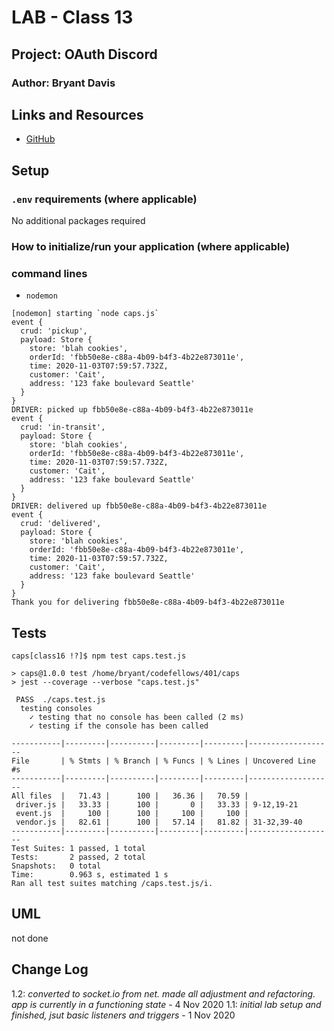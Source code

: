 # LAB - Class 13

## Project: OAuth Discord

### Author: Bryant Davis

## Links and Resources

- [GitHub](https://github.com/401-advanced-javascript-MichaelEclavea/OAuth)


## Setup

### `.env` requirements (where applicable)
No additional packages required


### How to initialize/run your application (where applicable)

### command lines
- `nodemon`

```
[nodemon] starting `node caps.js`
event {
  crud: 'pickup',
  payload: Store {
    store: 'blah cookies',
    orderId: 'fbb50e8e-c88a-4b09-b4f3-4b22e873011e',
    time: 2020-11-03T07:59:57.732Z,
    customer: 'Cait',
    address: '123 fake boulevard Seattle'
  }
}
DRIVER: picked up fbb50e8e-c88a-4b09-b4f3-4b22e873011e
event {
  crud: 'in-transit',
  payload: Store {
    store: 'blah cookies',
    orderId: 'fbb50e8e-c88a-4b09-b4f3-4b22e873011e',
    time: 2020-11-03T07:59:57.732Z,
    customer: 'Cait',
    address: '123 fake boulevard Seattle'
  }
}
DRIVER: delivered up fbb50e8e-c88a-4b09-b4f3-4b22e873011e
event {
  crud: 'delivered',
  payload: Store {
    store: 'blah cookies',
    orderId: 'fbb50e8e-c88a-4b09-b4f3-4b22e873011e',
    time: 2020-11-03T07:59:57.732Z,
    customer: 'Cait',
    address: '123 fake boulevard Seattle'
  }
}
Thank you for delivering fbb50e8e-c88a-4b09-b4f3-4b22e873011e
```
## Tests
```
caps[class16 !?]$ npm test caps.test.js

> caps@1.0.0 test /home/bryant/codefellows/401/caps
> jest --coverage --verbose "caps.test.js"

 PASS  ./caps.test.js
  testing consoles
    ✓ testing that no console has been called (2 ms)
    ✓ testing if the console has been called

-----------|---------|----------|---------|---------|-------------------
File       | % Stmts | % Branch | % Funcs | % Lines | Uncovered Line #s 
-----------|---------|----------|---------|---------|-------------------
All files  |   71.43 |      100 |   36.36 |   70.59 |                   
 driver.js |   33.33 |      100 |       0 |   33.33 | 9-12,19-21        
 event.js  |     100 |      100 |     100 |     100 |                   
 vendor.js |   82.61 |      100 |   57.14 |   81.82 | 31-32,39-40       
-----------|---------|----------|---------|---------|-------------------
Test Suites: 1 passed, 1 total
Tests:       2 passed, 2 total
Snapshots:   0 total
Time:        0.963 s, estimated 1 s
Ran all test suites matching /caps.test.js/i.
```
## UML
not done


## Change Log
1.2: *converted to socket.io from net. made all adjustment and refactoring. app is currently in a functioning state* - 4 Nov 2020
1.1: *initial lab setup and finished, jsut basic listeners and triggers* - 1 Nov 2020
